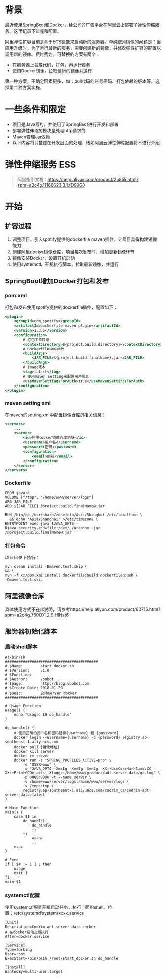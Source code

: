 # 背景

最近使用SpringBoot和Docker，给公司的广告平台在阿里云上部署了弹性伸缩服务。这里记录下过程和配置。

阿里弹性扩容目前是基于ECS镜像来启动新的服务器。单纯使用镜像的问题是：当应用升级时，为了运行最新的服务，需要创建新的镜像，并修改弹性扩容的配置以调用新的镜像。费时费力。可替换的方案有两个：

- 在服务器上拉取代码，打包，再运行服务
- 使用Docker镜像，拉取最新的镜像并运行

第一种方案，不确定因素更多，如：pull代码的账号密码、打包依赖的版本等。选择第二种方案实施。

# 一些条件和限定
- 项目是Java写的，并使用了SpringBoot进行开发和部署
- 部署弹性伸缩的模块是处理http请求的
- Maven管理Jar依赖
- 以下内容将只描述在开发层面的处理，诸如阿里云弹性伸缩配置将不进行介绍

# 弹性伸缩服务 ESS

> 阿里指引文档：https://help.aliyun.com/product/25855.html?spm=a2c4g.11186623.3.1.fD99G0

# 开始

## 扩容过程

1. 调整项目，引入spotify提供的dockerfile maven插件，让项目具备构建镜像能力
2. 创建阿里docker镜像仓库，项目每次发布时，增加更新镜像环节
3. 镜像安装Docker，设置开机启动
4. 使用systemctl，开机执行脚本，拉取最新镜像，并运行


## SpringBoot增加Docker打包和发布

### pom.xml

打包和发布使用spotify提供的dockerfile插件，配置如下：

```xml
<plugin>
    <groupId>com.spotify</groupId>
    <artifactId>dockerfile-maven-plugin</artifactId>
    <version>1.3.6</version>
    <configuration>
        # 打包工作目录
        <contextDirectory>${project.build.directory}</contextDirectory>
        # Dockerfile中的参数
        <buildArgs>
            <JAR_FILE>${project.build.finalName}.jar</JAR_FILE>
        </buildArgs>
        # image版本
        <tag>latest</tag>
        # 使用maven setting来配置用户信息
        <useMavenSettingsForAuth>true</useMavenSettingsForAuth>
    </configuration>
</plugin>
```

### maven setting.xml

在maven的setting.xml中配置镜像仓库的相关信息：

```xml
<servers>
    ...
    <server>
        <id>阿里docker镜像仓库地址</id>
        <username>用户名</username>
        <password>密码</password>
        <configuration>
            <email>邮箱</email>
        </configuration>
    </server>
</servers>
```

### Dockerfile

```
FROM java:8
VOLUME ["/tmp", "/home/www/server/logs"]
ARG JAR_FILE
ADD ${JAR_FILE} @project.build.finalName@.jar

RUN /bin/cp /usr/share/zoneinfo/Asia/Shanghai /etc/localtime \
  && echo 'Asia/Shanghai' >/etc/timezone \
ENTRYPOINT exec java $JAVA_OPTS -Djava.security.egd=file:/dev/./urandom -jar /@project.build.finalName@.jar
```

### 打包命令

项目目录下执行：
```shell
mvn clean install -Dmaven.test.skip \
&& \ 
mvn -f xx/pom.xml install dockerfile:build dockerfile:push \
-Dmaven.test.skip
```

## 阿里镜像仓库

具体使用方式不在此说明，请参考https://help.aliyun.com/product/60716.html?spm=a2c4g.750001.2.9.HlNst6

##  服务器初始化脚本

### 启动shell脚本
```shell
#!/bin/sh
##########################################
# $Name:        start_docker.sh
# $Version:     v1.0
# $Function:
# $Author:      vbobot
# $page:        http://blog.vbobot.com
# $Create Date: 2018-01-29
# $Desc:        启动server docker
##########################################

# Usage Function
usage() {
    echo "Usage: $0 do_handle"
}

do_handle() {
    # 使用正确的用户名和密码替换(username} 和 {password}    
    docker login --username={username} -p {password} registry.ap-southeast-1.aliyuncs.com
    docker pull {镜像地址}
    docker kill server
    docker rm server
    docker run -e "SPRING_PROFILES_ACTIVE=pro" \
        -e "USER=www" \
        -e "JAVA_OPTS=-Xms5g -Xmx5g -Xmn3g -XX:+UseConcMarkSweepGC -XX:+PrintGCDetails -Xloggc:/home/www/product/adt-server-data/gc.log" \
        -p 8080:8080 -t --name server \
        -v /home/www/server/logs:/home/www/server/logs \
        -v /tmp:/tmp \
        registry.ap-southeast-1.aliyuncs.com/codrim_cs/codrim-adt-server-data:latest
}

# Main Function
main() {
    case $1 in
        do_handle)
            do_handle
            ;;
        *)
            usage
            ;;
    esac
}

# Exec
if [ $# != 1 ] ; then
	usage
	exit 1
fi
main $1
```

### systemctl配置
使用systemctl配置开机启动任务，执行上面的shell。位置：/etc/systemd/system/xxxx.service

```
[Unit]
Description=Codrim adt server data docker
# 在docker启动之后执行
After=docker.service

[Service]
Type=forking
User=root
ExecStart=/bin/bash /root/start_docker.sh do_handle

[Install]
WantedBy=multi-user.target
```


